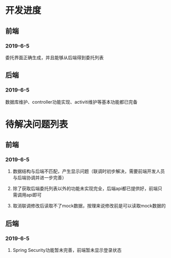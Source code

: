 # 开发进度
## 前端
### 2019-6-5
委托界面正确生成，并且能够从后端得到委托列表
## 后端
### 2019-6-5
数据库维护、controller功能实现、activiti维护等基本功能都已完备
# 待解决问题列表
## 前端
### 2019-6-5
1. 数据结构与后端不匹配，产生显示问题（联调时初步解决，需要前端开发人员与后端协调并进一步完善）

2. 除了获取后端委托列表以外的功能未实现完全，后端api都已提供好，前端只需调用api即可

3. 取消联调修改后读取不了mock数据，按理来说修改前是可以读取mock数据的
## 后端
### 2019-6-5
1. Spring Security功能暂未完善，前端暂未显示登录状态
